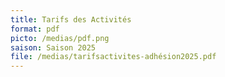 ```yaml
---
title: Tarifs des Activités
format: pdf
picto: /medias/pdf.png
saison: Saison 2025
file: /medias/tarifsactivites-adhésion2025.pdf
---
```

